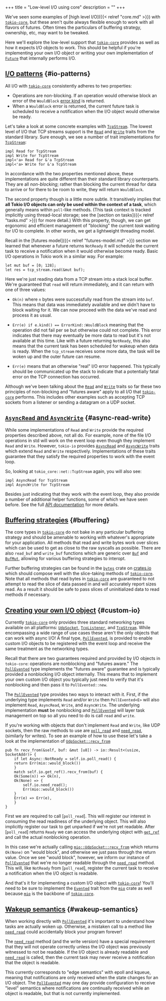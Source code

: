 +++
title = "Low-level I/O using core"
description = ""
+++

We've seen some examples of [high level I/O]({{< relref "core.md" >}}) with
[`tokio-core`], but these aren't quite always flexible enough to work with all
flavors of futures.  Often times the particulars of buffering strategy,
ownership, etc, may want to be tweaked.

Here we'll explore the low-level support that [`tokio-core`] provides as well as
how it expects I/O objects to work. This should be helpful if you're
implementing your own I/O object or writing your own implementation of [`Future`]
that internally performs I/O.

[`Future`]: https://docs.rs/futures/0.1/futures/future/trait.Future.html
[`tokio-core`]: https://github.com/tokio-rs/tokio-core

## [I/O patterns](#io-patterns) {#io-patterns}

All I/O with [`tokio-core`] consistently adheres to two properties:

* Operations are non-blocking. If an operation would otherwise block an error of
  the `WouldBlock` [error kind] is returned.
* When a `WouldBlock` error is returned, the current future task is scheduled to
  receive a notification when the I/O object would otherwise be ready.

[error kind]: https://doc.rust-lang.org/std/io/enum.ErrorKind.html

Let's take a look at some concrete examples with [`TcpStream`]. The lowest level
of I/O that TCP streams support is the [`Read`] and [`Write`] traits from the
standard library. Sure enough, we see a number of trait implementations for
[`TcpStream`]:

[`TcpStream`]: https://docs.rs/tokio-core/0.1/tokio_core/net/struct.TcpStream.html
[`Read`]: https://doc.rust-lang.org/std/io/trait.Read.html
[`Write`]: https://doc.rust-lang.org/std/io/trait.Write.html

```rust,ignore
impl Read for TcpStream
impl Write for TcpStream
impl<'a> Read for &'a TcpStream
impl<'a> Write for &'a TcpStream
```

In accordance with the two properties mentioned above, these implementations are
quite different than their standard library counterparts. They are all
*non-blocking*; rather than blocking the current thread for data to arrive or
for there to be room to write, they will return `WouldBlock`.

The second property though is a little more subtle. It transitively implies
that **all Tokio I/O objects can only be used within the context of a task**,
which generally means within `poll`-like methods. (This task context is tracked
implicitly using thread-local storage; see the [section on tasks]({{< relref "tasks.md" >}})
for more detail.) With this property, though, we can get ergonomic and efficient
management of "blocking" the current *task* waiting for I/O to complete. In
other words, we get a lightweight threading model.

Recall in the [futures model]({{< relref "futures-model.md" >}}) section we
learned that whenever a future returns `NotReady` it will schedule the current
task to receive a notification when it would otherwise become ready. Basic I/O
operations in Tokio work in a similar way. For example:

```rust,ignore
let mut buf = [0; 128];
let res = tcp_stream.read(&mut buf);
```

Here we're just reading data from a TCP stream into a stack local buffer. We're
guaranteed that `read` will return immediately, and it can return with one of
three values:

* `Ok(n)` where `n` bytes were successfully read from the stream into `buf`.
  This means that data was immediately available and we didn't have to block
  waiting for it. We can now proceed with the data we've read and process it as
  usual.

* `Err(e) if e.kind() == ErrorKind::WouldBlock` meaning that the operation did
  not fail per se but otherwise could not complete. This error indicates that
  there may eventually be more data to read but it's not available at this time.
  Like with a future returning `NotReady`, this also means that the current task
  has been scheduled for wakeup when data is ready. When the `tcp_stream`
  receives some more data, the task will be woken up and the outer future can
  resume.

* `Err(e)` means that an otherwise "real" I/O error happened. This typically
  should be communicated up the stack to indicate that a potentially fatal error
  on the TCP connection has occurred.

Although we've been talking about the [`Read`] and [`Write`] traits so far these
two principles of non-blocking and "futures aware" apply to all I/O that
[`tokio-core`] performs. This includes other examples such as accepting TCP
sockets from a listener or sending a datagram on a UDP socket.

## [`AsyncRead` and `AsyncWrite`](#async-read-write) {#async-read-write}

While some implementations of `Read` and `Write` provide the required properties
described above, not all do. For example, none of the file I/O operations in std
will work on the event loop even though they implement `Read` and `Write`.
However, `tokio-io` provides [`AsyncRead`] and [`AsyncWrite`] traits which
extend `Read` and `Write` respectively. Implementations of these traits
guarantee that they satisfy the required properties to work with the event loop.

So, looking at `tokio_core::net::TcpStream` again, you will also see:

```rust,ignore
impl AsyncRead for TcpStream
impl AsyncWrite for TcpStream
```

Besides just indicating that they work with the event loop, they also provide a
number of additional helper functions, some of which we have seen before. See
the full [API documentation] for more details.

[`AsyncRead`]: https://docs.rs/tokio-io/0.1/tokio_io/trait.AsyncRead.html
[`AsyncWrite`]: https://docs.rs/tokio-io/0.1/tokio_io/trait.AsyncWrite.html
[API documentation]: https://docs.rs/tokio-io/0.1/tokio_io/

## [Buffering strategies](#buffering) {#buffering}

The core types in [`tokio-core`] do not bake in any particular buffering
strategy and should be amenable to working with whatever's appropriate for your
application. All methods that read and write bytes work over slices which can be
used to get as close to the raw syscalls as possible. There are also `read_buf`
and `write_buf` functions which are generic over [`Buf`] and [`BufMut`],
allowing for various buffering strategies to interopt.

Further buffering strategies can be found in the [`bytes`] crate on [crates.io]
which should compose well with the slice-taking methods of [`tokio-core`]. Note
that all methods that read bytes in [`tokio-core`] are guaranteed to not attempt
to read the slice of data passed in and will accurately report sizes read. As a
result it should be safe to pass slices of uninitialized data to read methods if
necessary.

[`bytes`]: https://github.com/carllerche/bytes
[crates.io]: https://crates.io
[`Buf`]: https://docs.rs/bytes/0.4/bytes/trait.Buf.html
[`BufMut`]: https://docs.rs/bytes/0.4/bytes/trait.BufMut.html

## [Creating your own I/O object](#custom-io) {#custom-io}

Currently [`tokio-core`] only provides three standard networking types available
on all platforms: [`UdpSocket`], [`TcpListener`], and [`TcpStream`]. While
encompassing a wide range of use cases these aren't the only objects that can
work with async I/O! A final type, [`PollEvented`], is provided to enable custom
I/O objects to be registered with the event loop and receive the same treatment
as the networking types.

[`TcpListener`]: https://docs.rs/tokio-core/0.1/tokio_core/net/struct.TcpListener.html
[`TcpStream`]: https://docs.rs/tokio-core/0.1/tokio_core/net/struct.TcpStream.html
[`UdpSocket`]: https://docs.rs/tokio-core/0.1/tokio_core/net/struct.UdpSocket.html
[`PollEvented`]: https://docs.rs/tokio-core/0.1/tokio_core/reactor/struct.PollEvented.html

Recall that there are two guarantees required and provided by I/O objects in
`tokio-core`: operations are nonblocking and "futures aware." The
[`PollEvented`] type implements the "futures aware" guarantee and is typically
provided a nonblocking I/O object internally. This means that to implement your
own custom I/O object you typically just need to verify that it's nonblocking
and then pass it to `PollEvented::new`.

The [`PollEvented`] type provides two ways to interact with it. First, if the
underlying type implements `Read` and/or `Write` then `PollEvented<E>` will also
implement `Read`, `AsyncRead`, `Write`, and `AsyncWrite`. The underlying
implementation **must** be nonblocking and [`PollEvented`] will layer task
management on top so all you need to do is call `read` and `write`.

If you're working with objects that don't implement `Read` and `Write`, like UDP
sockets, then the raw methods to use are [`poll_read`][pe-pr] and
[`need_read`], (similarly for writes). To see an example of how to use these
let's take a look at the implementation of [`UdpSocket::recv_from`]

```rust,ignore
pub fn recv_from(&self, buf: &mut [u8]) -> io::Result<(usize, SocketAddr)> {
    if let Async::NotReady = self.io.poll_read() {
	return Err(mio::would_block())
    }
    match self.io.get_ref().recv_from(buf) {
	Ok(Some(n)) => Ok(n),
	Ok(None) => {
	    self.io.need_read();
	    Err(mio::would_block())
	}
	Err(e) => Err(e),
    }
}
```

First we are required to call [`poll_read`]. This will register our interest in
consuming the read readiness of the underlying object. This will also implicitly
register our task to get unparked if we're not yet readable. After
[`poll_read`] returns `Ready` we can access the underlying object with
[`get_ref`] and call the actual nonblocking operation.

In this case we're actually calling [`mio::UdpSocket::recv_from`] which returns
`Ok(None)` on "would block", and otherwise we just pass through the return
value.  Once we see "would block", however, we inform our instance of
[`PollEvented`] that we're no longer readable through the [`need_read`] method.
This will, like `NotReady` from [`poll_read`], register the current task to
receive a notification when the I/O object is readable.

[pe-pr]: https://docs.rs/tokio-core/0.1/tokio_core/reactor/struct.PollEvented.html#method.poll_read
[`need_read`]: https://docs.rs/tokio-core/0.1/tokio_core/reactor/struct.PollEvented.html#method.need_read
[`UdpSocket::recv_from`]: https://docs.rs/tokio-core/0.1/tokio_core/net/struct.UdpSocket.html#method.recv_from
[`get_ref`]: https://docs.rs/tokio-core/0.1/tokio_core/reactor/struct.PollEvented.html#method.get_ref
[`mio::UdpSocket::recv_from`]: https://docs.rs/mio/0.6/mio/udp/struct.UdpSocket.html#method.recv_from

And that's it for implementing a custom I/O object with [`tokio-core`]! You'll
need to be sure to implement the [`Evented`] trait from the [`mio`] crate as
well because [`mio`] is the backbone of [`tokio-core`].

[`Evented`]: https://docs.rs/mio/0.6/mio/trait.Evented.html
[`mio`]: https://github.com/carllerche/mio

## [Wakeup semantics](#wakeup-semantics) {#wakeup-semantics}

When working directly with [`PollEvented`] it's important to understand how
tasks are actually woken up. Otherwise, a mistaken call to a method like [`need_read`]
could accidentally block your program forever!

The [`need_read`] method (and the write version) have a special requirement that
they will not operate correctly unless the I/O object was previously witnessed
to not be readable. If the I/O object is already readable and [`need_read`] is
called, then the current task may never receive a notification that the object
is readable.

This currently corresponds to "edge semantics" with epoll and kqueue, meaning
that notifications are only received when the state changes for an I/O object.
The [`PollEvented`] may one day provide configuration to receive "level"
semantics where notifications are continually received while an object is
readable, but that is not currently implemented.
